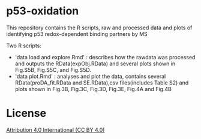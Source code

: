 # p53-oxidation

This repository contains the R scripts, raw and processed data and plots of identifying p53 redox-dependent binding partners by MS

Two R scripts:

- 'data load and explore.Rmd' : describes how the rawdata was processed and outputs the RData(expObj.RData) and several plots shown in Fig.S5B, Fig.S5C, and Fig.S5D.
- 'data plot.Rmd' : analyses and plot the data, contains several RData(proDA_fit.RData and SE.RData),csv files(includes Table S2) and plots shown in Fig.3B, Fig.3C, Fig.3D, Fig.3E, Fig.4A and Fig.4B

# License

[Attribution 4.0 International (CC BY 4.0)](https://creativecommons.org/licenses/by/4.0/)
